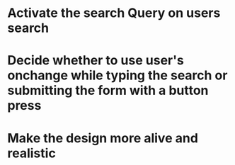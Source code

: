 # Activate the search Query on users search

# Decide whether to use user's onchange while typing the search or submitting the form with a button press
# Make the design more alive and realistic